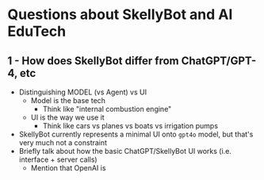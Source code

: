 # Questions about SkellyBot and AI EduTech

## 1 - How does SkellyBot differ from ChatGPT/GPT-4, etc
- Distinguishing MODEL (vs Agent) vs UI
  - Model is the base tech
    - Think like "internal combustion engine"
  - UI is the way we use it
    - Think like cars vs planes vs boats vs irrigation pumps
- SkellyBot currently represents a minimal UI onto `gpt4o` model, but that's very much not a constraint
- Briefly talk about how the basic ChatGPT/SkellyBot UI works (i.e. interface + server calls)
  - Mention that OpenAI is 